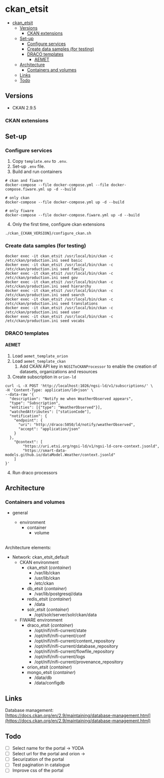 # ckan_etsit

- [ckan_etsit](#ckan_etsit)
  - [Versions](#versions)
    - [CKAN extensions](#ckan-extensions)
  - [Set-up](#set-up)
    - [Configure services](#configure-services)
    - [Create data samples (for testing)](#create-data-samples-for-testing)
    - [DRACO templates](#draco-templates)
      - [AEMET](#aemet)
  - [Architecture](#architecture)
    - [Containers and volumes](#containers-and-volumes)
  - [Links](#links)
  - [Todo](#todo)

## Versions
- CKAN 2.9.5

### CKAN extensions



## Set-up

### Configure services

1. Copy `template.env` to `.env`.
2. Set-up `.env` file.
3. Build and run containers

```
# ckan and fiware
docker-compose --file docker-compose.yml --file docker-compose.fiware.yml up -d --build

# only ckan
docker-compose --file docker-compose.yml up -d --build

# only fiware
docker-compose --file docker-compose.fiware.yml up -d --build
```

4. Only the first time, configure ckan extensions

```
./ckan_{CKAN_VERSION}/configure_ckan.sh
```

### Create data samples (for testing)

```
docker exec -it ckan_etsit /usr/local/bin/ckan -c /etc/ckan/production.ini seed basic
docker exec -it ckan_etsit /usr/local/bin/ckan -c /etc/ckan/production.ini seed family
docker exec -it ckan_etsit /usr/local/bin/ckan -c /etc/ckan/production.ini seed gov
docker exec -it ckan_etsit /usr/local/bin/ckan -c /etc/ckan/production.ini seed hierarchy
docker exec -it ckan_etsit /usr/local/bin/ckan -c /etc/ckan/production.ini seed search
docker exec -it ckan_etsit /usr/local/bin/ckan -c /etc/ckan/production.ini seed translations
docker exec -it ckan_etsit /usr/local/bin/ckan -c /etc/ckan/production.ini seed user
docker exec -it ckan_etsit /usr/local/bin/ckan -c /etc/ckan/production.ini seed vocabs
```

### DRACO templates

#### AEMET

1. Load `aemet_template_orion`
2. Load `aemet_template_ckan`
   1. Add CKAN API key in `NGSIToCKANProcessor` to enable the creation of datasets, organizations and resources
3. Create subscription in `orion-ld`
```
curl -L -X POST 'http://localhost:1026/ngsi-ld/v1/subscriptions/' \
-H 'Content-Type: application/ld+json' \
--data-raw '{
  "description": "Notify me when WeatherObserved appears",
  "type": "Subscription",
  "entities": [{"type": "WeatherObserved"}],
  "watchedAttributes": ["stationCode"],
  "notification": {
    "endpoint": {
      "uri": "http://draco:5050/ld/notify/weatherObserved",
      "accept": "application/json"
    }
  },
    "@context": [
        "https://uri.etsi.org/ngsi-ld/v1/ngsi-ld-core-context.jsonld",
        "https://smart-data-models.github.io/dataModel.Weather/context.jsonld"
    ]
}'
```
4. Run draco processors

## Architecture

### Containers and volumes

- general   
  - environment
     - container
       - volume
  
  <br/>
Architecture elements: 
- Network: ckan_etsit_default
  - CKAN environment
    - ckan_etsit (*container*)
      - /var/lib/ckan
      - /usr/lib/ckan
      - /etc/ckan
    - db_etsit (*container*)
      - /var/lib/postgresql/data
    - redis_etsit (*container*)
      - /data
    - solr_etsit (*container*)
      - /opt/solr/server/solr/ckan/data
  - FIWARE environment
    - draco_etsit (*container*)
      - /opt/nifi/nifi-current/state
      - /opt/nifi/nifi-current/conf
      - /opt/nifi/nifi-current/content_repository
      - /opt/nifi/nifi-current/database_repository
      - /opt/nifi/nifi-current/flowfile_repository
      - /opt/nifi/nifi-current/logs
      - /opt/nifi/nifi-current/provenance_repository
    - orion_etsit (*container*)
    - mongo_etsit (*container*)
      - /data/db
      - /data/configdb




## Links

Database management: [https://docs.ckan.org/en/2.9/maintaining/database-management.html](https://docs.ckan.org/en/2.9/maintaining/database-management.html)

## Todo

- [ ] Select name for the portal -> YODA  
- [ ] Select url for the portal and orion -> 
- [ ] Securization of the portal
- [ ] Test pagination in catalogue
- [ ] Improve css of the portal